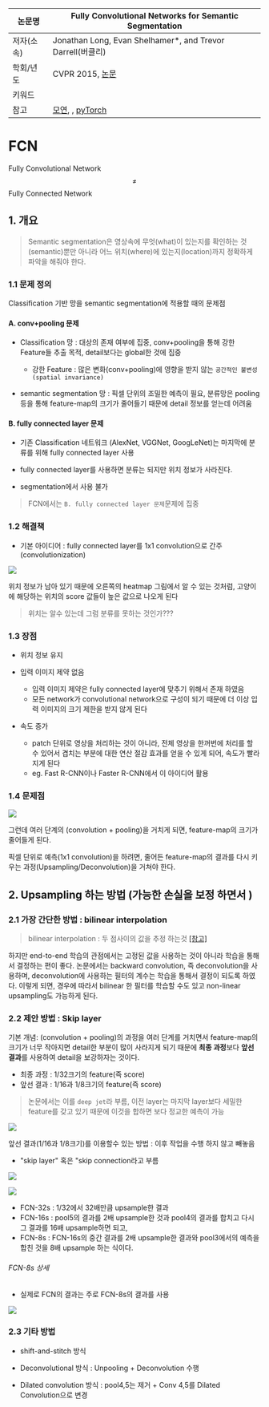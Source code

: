 |논문명|Fully Convolutional Networks for Semantic Segmentation|
|-|-|
|저자(소속)|Jonathan Long, Evan Shelhamer*, and Trevor Darrell(버클리)|
|학회/년도|CVPR 2015, [논문](https://arxiv.org/pdf/1605.06211.pdf)|
|키워드| |
|참고|[모연](http://www.whydsp.org/317), [](https://github.com/shelhamer/fcn.berkeleyvision.org), [pyTorch](https://github.com/wkentaro/pytorch-fcn)|


# FCN

Fully Convolutional Network $$\ne$$ Fully Connected Network

## 1. 개요 

> Semantic segmentation은 영상속에 무엇(what)이 있는지를 확인하는 것(semantic)뿐만 아니라 어느 위치(where)에 있는지(location)까지 정확하게 파악을 해줘야 한다. 
    
### 1.1 문제 정의 

Classification 기반 망을 semantic segmentation에 적용할 때의 문제점

#### A. conv+pooling 문제 

- Classification 망 : 대상의 존재 여부에 집중, conv+pooling을 통해 강한 Feature들 추출 목적, detail보다는 global한 것에 집중
    - 강한 Feature : 많은 변화(conv+pooling)에 영향을 받지 않는 `공간적인 불변성(spatial invariance)`
     

- semantic segmentation 망 : 픽셀 단위의 조밀한 예측이 필요, 분류망은 pooling등을 통해 feature-map의 크기가 줄어들기 때문에 detail 정보를 얻는데 어려움

#### B. fully connected layer 문제 
- 기존 Classification 네트워크 (AlexNet, VGGNet, GoogLeNet)는 마지막에 분류를 위해  fully connected layer 사용 

- fully connected layer를 사용하면 분류는 되지만 위치 정보가 사라진다. 

- segmentation에서 사용 불가


> FCN에서는 `B. fully connected layer 문제`문제에 집중 

### 1.2 해결책 

- 기본 아이디어 : fully connected layer를  1x1 convolution으로 간주(convolutionization) 

![](http://i.imgur.com/Gc07zsQ.png)


위치 정보가 남아 있기 때문에 오른쪽의 heatmap 그림에서 알 수 있는 것처럼, 고양이에 해당하는 위치﻿의 score 값들이 높은 값으로 나오게 된다

> 위치는 알수 있는데 그럼 분류를 못하는 것인가??? 

### 1.3 장점 

- 위치 정보 유지 

- 입력 이미지 제약 없음 
  - 입력 이미지 제약은 fully connected layer에 맞추기 위해서 존재 하였음
  - 모든 network가 convolutional network으로 구성이 되기 때문에 더 이상 입력 이미지의 크기 제한을 받지 않게 된다

- 속도 증가 
  - patch 단위로 영상을 처리하는 것이 아니라, 전체 영상을 한꺼번에 처리를 할 수 있어서 겹치는 부분에 대한 연산 절감 효과를 얻을 수 있게 되어, 속도가 빨라지게 된다
  - eg.   Fast R-CNN이나 Faster R-CNN에서 이 아이디어 활용 
  
### 1.4 문제점 

![](http://i.imgur.com/3cXXYgr.png)

그런데 여러 단계의 (convolution + pooling)을 거치게 되면, feature-map의 크기가 줄어들게 된다. 

픽셀 단위로 예측(1x1 convolution)을 하려면, 줄어든 feature-map의 결과를 다시 키우는 과정(Upsampling/Deconvolution)을 거쳐야 한다. 




## 2. Upsampling 하는 방법 (가능한 손실을 보정 하면서 )


### 2.1 가장 간단한 방법 : bilinear interpolation

> bilinear interpolation : 두 점사이의 값을 추정 하는것 [[참고]](http://darkpgmr.tistory.com/117)

하지만 end-to-end 학습의 관점에서는 고정된 값을 사용하는 것이 아니라 학습을 통해서 결정하는 편이 좋다. 논문에서는 backward convolution, 즉 deconvolution을 사용하며, deconvolution에 사용하는 필터의 계수는 학습을 통해서 결정이 되도록 하였다. 이렇게 되면, 경우에 따라서 bilinear 한 필터를 학습할 수도 있고 non-linear upsampling도 가능하게 된다.


### 2.2  제안 방법 : Skip layer

기본 개념: (convolution + pooling)의 과정을 여러 단계를 거치면서 feature-map의 크기가 너무 작아지면 detail한 부분이 많이 사라지게 되기 때문에 **최종 과정**보다 **앞선 결과**를 사용하여 detail을 보강하자는 것이다.

- 최종 과정 : 1/32크기의 feature(즉 score)
- 앞선 결과 : 1/16과 1/8크기의 feature(즉 score)

> 논문에서는 이를 `deep jet`라 부름,  이전 layer는 마지막 layer보다 세밀한 feature를 갖고 있기 때문에 이것을 합하면 보다 정교한 예측이 가능

![](http://i.imgur.com/jAPbPDb.png)








앞선 결과(1/16과 1/8크기)를 이용할수 있는 방법 : 이후 작업을 수행 하지 않고 빼놓음
  -  "skip layer" 혹은 "skip connection라고 부름 











![](http://i.imgur.com/jCHUmUv.png)

![](http://i.imgur.com/s7tNztd.png)

- FCN-32s : 1/32에서 32배만큼 upsample한 결과
- FCN-16s : pool5의 결과를 2배 upsample한 것과 pool4의 결과를 합치고 다시 그 결과를 16배 upsample하면 되고, 
- FCN-8s : FCN-16s의 중간 결과를 2배 upsample한 결과와 pool3에서의 예측을 합친 것을 8배 upsample 하는 식이다.
​

###### FCN-8s 상세 
  - 실제로 FCN의 결과는 주로 FCN-8s의 결과를 사용
  
![](http://i.imgur.com/V7VkrKh.png)


### 2.3 기타 방법 

- shift-and-stitch 방식

- Deconvolutional 방식 : Unpooling + Deconvolution 수행 

- Dilated convolution 방식 : pool4,5는 제거 + Conv 4,5를 Dilated Convolution으로 변경 




